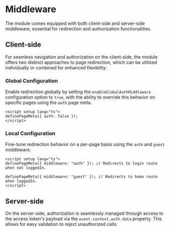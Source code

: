 # Middleware

The module comes equipped with both client-side and server-side middleware, essential for redirection and authorization functionalities.

## Client-side

For seamless navigation and authorization on the client-side, the module offers two distinct approaches to page redirection, which can be utilized individually or combined for enhanced flexibility:

### Global Configuration

Enable redirection globally by setting the `enableGlobalAuthMiddleware` configuration option to `true`, with the ability to override this behavior on specific pages using the `auth` page meta.

```vue
<script setup lang="ts">
definePageMeta({ auth: false });
</script>
```

### Local Configuration

Fine-tune redirection behavior on a per-page basis using the `auth` and `guest` middleware.

```vue
<script setup lang="ts">
definePageMeta({ middleware: "auth" }); // Redirects to login route when not loggedIn.

definePageMeta({ middleware: "guest" }); // Redirects to home route when loggedIn.
</script>
```

## Server-side

On the server-side, authorization is seamlessly managed through access to the access token's payload via the `event.context.auth.data` property. This allows for easy validation to reject unauthorized calls.

